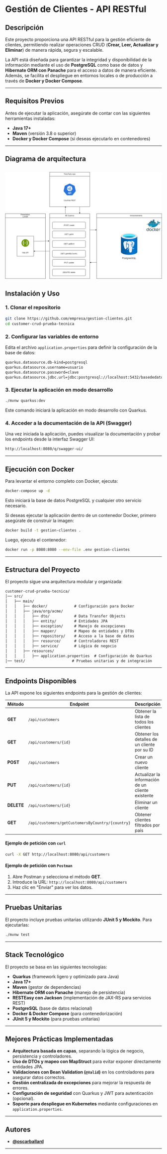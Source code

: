 # **Gestión de Clientes - API RESTful**

## **Descripción**
Este proyecto proporciona una API RESTful para la gestión eficiente de clientes, permitiendo realizar operaciones CRUD (**Crear, Leer, Actualizar y Eliminar**) de manera rápida, segura y escalable. 

La API está diseñada para garantizar la integridad y disponibilidad de la información mediante el uso de **PostgreSQL** como base de datos y **Hibernate ORM con Panache** para el acceso a datos de manera eficiente. Además, se facilita el despliegue en entornos locales o de producción a través de **Docker y Docker Compose**.

---

## **Requisitos Previos**
Antes de ejecutar la aplicación, asegúrate de contar con las siguientes herramientas instaladas:

- **Java 17+**
- **Maven** (versión 3.8 o superior)
- **Docker y Docker Compose** (si deseas ejecutarlo en contenedores)

---

## **Diagrama de arquitectura**
![Diagrama de arquitectura](src/assets/img/architectureDiagram.jpg)
---

## **Instalación y Uso**

### **1. Clonar el repositorio**  
```bash
git clone https://github.com/empresa/gestion-clientes.git
cd customer-crud-prueba-tecnica
```

### **2. Configurar las variables de entorno**
Edita el archivo `application.properties` para definir la configuración de la base de datos:

```properties
quarkus.datasource.db-kind=postgresql
quarkus.datasource.username=usuario
quarkus.datasource.password=clave
quarkus.datasource.jdbc.url=jdbc:postgresql://localhost:5432/basededatos
```

### **3. Ejecutar la aplicación en modo desarrollo**
```bash
./mvnw quarkus:dev
```
Este comando iniciará la aplicación en modo desarrollo con Quarkus.

### **4. Acceder a la documentación de la API (Swagger)**
Una vez iniciada la aplicación, puedes visualizar la documentación y probar los endpoints desde la interfaz Swagger UI:

```bash
http://localhost:8080/q/swagger-ui/
```

---

## **Ejecución con Docker**
Para levantar el entorno completo con Docker, ejecuta:

```bash
docker-compose up -d
```

Esto iniciará la base de datos PostgreSQL y cualquier otro servicio necesario.

Si deseas ejecutar la aplicación dentro de un contenedor Docker, primero asegúrate de construir la imagen:

```bash
docker build -t gestion-clientes .
```

Luego, ejecuta el contenedor:

```bash
docker run -p 8080:8080 --env-file .env gestion-clientes
```

---

## **Estructura del Proyecto**
El proyecto sigue una arquitectura modular y organizada:

```
customer-crud-prueba-tecnica/
│── src/
│   ├── main/
│   │   ├── docker/            # Configuración para Docker
│   │   ├── java/org/acme/
│   │   │   ├── dto/           # Data Transfer Objects
│   │   │   ├── entity/        # Entidades JPA
│   │   │   ├── exception/     # Manejo de excepciones
│   │   │   ├── mapper/        # Mapeo de entidades y DTOs
│   │   │   ├── repository/    # Acceso a la base de datos
│   │   │   ├── resource/      # Controladores REST
│   │   │   ├── service/       # Lógica de negocio
│   │   ├── resources/
│   │   │   ├── application.properties  # Configuración de Quarkus
│── test/                     # Pruebas unitarias y de integración
```

---

## **Endpoints Disponibles**
La API expone los siguientes endpoints para la gestión de clientes:

| Método  | Endpoint                                       | Descripción                          |
|---------|-----------------------------------------------|--------------------------------------|
| **GET** | `/api/customers`                             | Obtener la lista de todos los clientes |
| **GET** | `/api/customers/{id}`                        | Obtener los detalles de un cliente por su ID |
| **POST** | `/api/customers`                            | Crear un nuevo cliente |
| **PUT** | `/api/customers/{id}`                        | Actualizar la información de un cliente existente |
| **DELETE** | `/api/customers/{id}`                    | Eliminar un cliente |
| **GET** | `/api/customers/getCustomersByCountry/{country}` | Obtener clientes filtrados por país |

#### **Ejemplo de petición con `curl`**
```bash
curl -X GET http://localhost:8080/api/customers
```

#### **Ejemplo de petición con `Postman`**
1. Abre Postman y selecciona el método **GET**.
2. Introduce la URL: `http://localhost:8080/api/customers`
3. Haz clic en "Enviar" para ver los datos.

---

## **Pruebas Unitarias**
El proyecto incluye pruebas unitarias utilizando **JUnit 5 y Mockito**. Para ejecutarlas:

```bash
./mvnw test
```

---

## **Stack Tecnológico**
El proyecto se basa en las siguientes tecnologías:

- **Quarkus** (framework ligero y optimizado para Java)
- **Java 17+**
- **Maven** (gestor de dependencias)
- **Hibernate ORM con Panache** (manejo de persistencia)
- **RESTEasy con Jackson** (implementación de JAX-RS para servicios REST)
- **PostgreSQL** (base de datos relacional)
- **Docker & Docker Compose** (para contenedorización)
- **JUnit 5 y Mockito** (para pruebas unitarias)

---

## **Mejores Prácticas Implementadas**
- **Arquitectura basada en capas**, separando la lógica de negocio, persistencia y controladores.
- **Uso de DTOs y mapeo con MapStruct** para evitar exponer directamente entidades JPA.
- **Validaciones con Bean Validation (`@Valid`)** en los controladores para asegurar datos correctos.
- **Gestión centralizada de excepciones** para mejorar la respuesta de errores.
- **Configuración de seguridad** con Quarkus y JWT para autenticación (opcional).
- **Soporte para despliegue en Kubernetes** mediante configuraciones en `application.properties`.

---

## **Autores**
- **[@oscarballard](https://github.com/oscarballard)**

---
